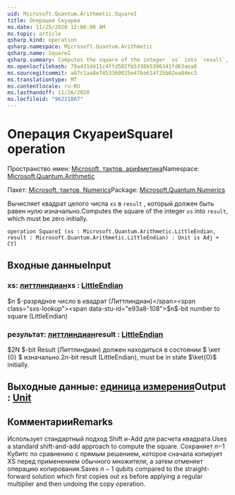 ```yaml
---
uid: Microsoft.Quantum.Arithmetic.SquareI
title: Операция Скуареи
ms.date: 11/25/2020 12:00:00 AM
ms.topic: article
qsharp.kind: operation
qsharp.namespace: Microsoft.Quantum.Arithmetic
qsharp.name: SquareI
qsharp.summary: Computes the square of the integer `xs` into `result`, which must be zero initially.
ms.openlocfilehash: 79a431d411c4ffd502fb5338b5396341fd63aea8
ms.sourcegitcommit: a87c1aa8e7453360025e47ba614f25b02ea84ec3
ms.translationtype: MT
ms.contentlocale: ru-RU
ms.lasthandoff: 11/26/2020
ms.locfileid: "96221867"
---
```

# <a name="squarei-operation"></a><span data-ttu-id="e93a8-102">Операция Скуареи</span><span class="sxs-lookup"><span data-stu-id="e93a8-102">SquareI operation</span></span>

<span data-ttu-id="e93a8-103">Пространство имен: [Microsoft. тактов. арифметика](xref:Microsoft.Quantum.Arithmetic)</span><span class="sxs-lookup"><span data-stu-id="e93a8-103">Namespace: [Microsoft.Quantum.Arithmetic](xref:Microsoft.Quantum.Arithmetic)</span></span>

<span data-ttu-id="e93a8-104">Пакет: [Microsoft. тактов. Numerics](https://nuget.org/packages/Microsoft.Quantum.Numerics)</span><span class="sxs-lookup"><span data-stu-id="e93a8-104">Package: [Microsoft.Quantum.Numerics](https://nuget.org/packages/Microsoft.Quantum.Numerics)</span></span>


<span data-ttu-id="e93a8-105">Вычисляет квадрат целого числа `xs` в `result` , который должен быть равен нулю изначально.</span><span class="sxs-lookup"><span data-stu-id="e93a8-105">Computes the square of the integer `xs` into `result`, which must be zero initially.</span></span>

```qsharp
operation SquareI (xs : Microsoft.Quantum.Arithmetic.LittleEndian, result : Microsoft.Quantum.Arithmetic.LittleEndian) : Unit is Adj + Ctl
```


## <a name="input"></a><span data-ttu-id="e93a8-106">Входные данные</span><span class="sxs-lookup"><span data-stu-id="e93a8-106">Input</span></span>

### <a name="xs--littleendian"></a><span data-ttu-id="e93a8-107">xs: [литтлиндиан](xref:Microsoft.Quantum.Arithmetic.LittleEndian)</span><span class="sxs-lookup"><span data-stu-id="e93a8-107">xs : [LittleEndian](xref:Microsoft.Quantum.Arithmetic.LittleEndian)</span></span>

<span data-ttu-id="e93a8-108">$n $-разрядное число в квадрат (Литтлиндиан)</span><span class="sxs-lookup"><span data-stu-id="e93a8-108">$n$-bit number to square (LittleEndian)</span></span>


### <a name="result--littleendian"></a><span data-ttu-id="e93a8-109">результат: [литтлиндиан](xref:Microsoft.Quantum.Arithmetic.LittleEndian)</span><span class="sxs-lookup"><span data-stu-id="e93a8-109">result : [LittleEndian](xref:Microsoft.Quantum.Arithmetic.LittleEndian)</span></span>

<span data-ttu-id="e93a8-110">$2N $-bit Result (Литтлиндиан) должен находиться в состоянии $ \кет {0} $ изначально.</span><span class="sxs-lookup"><span data-stu-id="e93a8-110">$2n$-bit result (LittleEndian), must be in state $\ket{0}$ initially.</span></span>



## <a name="output--unit"></a><span data-ttu-id="e93a8-111">Выходные данные: [единица измерения](xref:microsoft.quantum.lang-ref.unit)</span><span class="sxs-lookup"><span data-stu-id="e93a8-111">Output : [Unit](xref:microsoft.quantum.lang-ref.unit)</span></span>



## <a name="remarks"></a><span data-ttu-id="e93a8-112">Комментарии</span><span class="sxs-lookup"><span data-stu-id="e93a8-112">Remarks</span></span>

<span data-ttu-id="e93a8-113">Использует стандартный подход Shift и-Add для расчета квадрата.</span><span class="sxs-lookup"><span data-stu-id="e93a8-113">Uses a standard shift-and-add approach to compute the square.</span></span> <span data-ttu-id="e93a8-114">Сохраняет $n-$1 Кубитс по сравнению с прямым решением, которое сначала копирует XS перед применением обычного множителя, а затем отменяет операцию копирования.</span><span class="sxs-lookup"><span data-stu-id="e93a8-114">Saves $n-1$ qubits compared to the straight-forward solution which first copies out xs before applying a regular multiplier and then undoing the copy operation.</span></span>